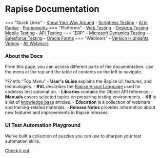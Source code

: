 # Rapise Documentation

=== "Quick Links"
    - [Know Your Way Around](./Intro/orientation.md)
    - [Scriptless Testing](codeless.md)
    - [AI in Rapise](./Intro/ai.md)
    - [Frameworks](./Guide/Frameworks/frameworks.md)
=== "Platforms"
    - [Web Testing](web.md)
    - [Desktop Testing](desktop.md)
    - [Mobile Testing](mobile.md)
    - [API Testing](api.md)
=== "ERP"
    - [Microsoft Dynamics Testing](dynamics.md)
    - [Salesforce Testing](./Guide/salesforce_com.md)
    - [Oracle Forms](./Guide/oracleforms_testing.md)
=== "Webinars"
    - [Version Highlights Videos](./Intro/webinars.md#singles)
    - [All Webinars](./Intro/webinars.md)

### About the Docs

From this page, you can access different parts of the documentation. Use the menu at the top and the table of contents on the left to navigate.

??? info "Top Menu"
    - **User's Guide** explains the Rapise UI, features, and technologies.
    - **RVL** describes the [Rapise Visual Language](./Guide/visual_language.md) used for codeless test automation.
    - **Libraries** contains the Object API reference.
    - **Manuals** covers selected topics on preparing testing environments.
    - **KB** is a list of [knowledge base](./Manuals/kb.md) articles.
    - **Education** is a collection of webinars and training-related materials.
    - **Release Notes** provides information about new features and improvements in Rapise releases.

### UI Test Automation Playground

We've built a collection of puzzles you can use to sharpen your test automation skills.

[Check it out](http://www.uitestingplayground.com/).
